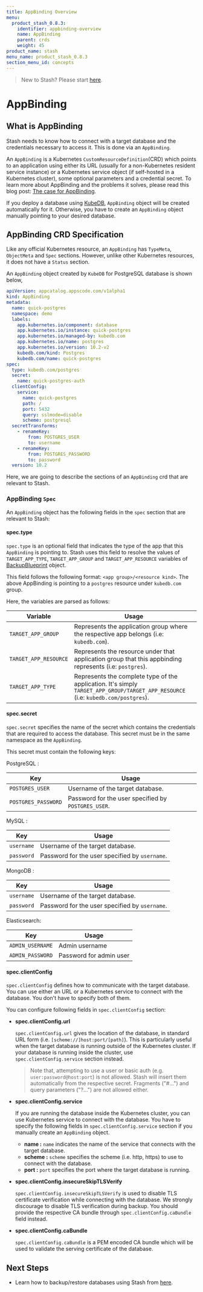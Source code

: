 ```yaml
---
title: AppBinding Overview
menu:
  product_stash_0.8.3:
    identifier: appbinding-overview
    name: AppBinding
    parent: crds
    weight: 45
product_name: stash
menu_name: product_stash_0.8.3
section_menu_id: concepts
---
```


> New to Stash? Please start [here](/docs/concepts/README.md).

# AppBinding

## What is AppBinding

Stash needs to know how to connect with a target database and the credentials necessary to access it. This is done via an `AppBinding`.

An `AppBinding` is a Kubernetes `CustomResourceDefinition`(CRD) which points to an application using either its URL (usually for a non-Kubernetes resident service instance) or a Kubernetes service object (if self-hosted in a Kubernetes cluster), some optional parameters and a credential secret. To learn more about AppBinding and the problems it solves, please read this blog post: [The case for AppBinding](https://blog.byte.builders/post/the-case-for-appbinding).

If you deploy a database using [KubeDB](https://kubedb.com/docs/0.11.0/concepts/), `AppBinding` object will be created automatically for it. Otherwise, you have to create an `AppBinding` object manually pointing to your desired database.

## AppBinding CRD Specification

Like any official Kubernetes resource, an `AppBinding` has `TypeMeta`, `ObjectMeta` and `Spec` sections. However, unlike other Kubernetes resources, it does not have a `Status` section.

An `AppBinding` object created by `KubeDB` for PostgreSQL database is shown below,

```yaml
apiVersion: appcatalog.appscode.com/v1alpha1
kind: AppBinding
metadata:
  name: quick-postgres
  namespace: demo
  labels:
    app.kubernetes.io/component: database
    app.kubernetes.io/instance: quick-postgres
    app.kubernetes.io/managed-by: kubedb.com
    app.kubernetes.io/name: postgres
    app.kubernetes.io/version: 10.2-v2
    kubedb.com/kind: Postgres
    kubedb.com/name: quick-postgres
spec:
  type: kubedb.com/postgres
  secret:
    name: quick-postgres-auth
  clientConfig:
    service:
      name: quick-postgres
      path: /
      port: 5432
      query: sslmode=disable
      scheme: postgresql
  secretTransforms:
    - renameKey:
        from: POSTGRES_USER
        to: username
    - renameKey:
        from: POSTGRES_PASSWORD
        to: password
  version: 10.2
```

Here, we are going to describe the sections of an `AppBinding` crd that are relevant to Stash.

### AppBinding `Spec`

An `AppBinding` object has the following fields in the `spec` section that are relevant to Stash:

#### spec.type

`spec.type` is an optional field that indicates the type of the app that this `AppBinding` is pointing to. Stash uses this field to resolve the values of `TARGET_APP_TYPE`, `TARGET_APP_GROUP` and `TARGET_APP_RESOURCE` variables of [BackupBlueprint](/docs/concepts/crds/backupblueprint.md) object.

This field follows the following format: `<app group>/<resource kind>`. The above AppBinding is pointing to a `postgres` resource under `kubedb.com` group.

Here, the variables are parsed as follows:

|       Variable        |                                                   Usage                                                   |
| --------------------- | --------------------------------------------------------------------------------------------------------- |
| `TARGET_APP_GROUP`    | Represents the application group where the respective app belongs (i.e: `kubedb.com`).                               |
| `TARGET_APP_RESOURCE` | Represents the resource under that application group that this appbinding represents (i.e: `postgres`).       |
| `TARGET_APP_TYPE`     | Represents the complete type of the application. It's simply `TARGET_APP_GROUP/TARGET_APP_RESOURCE` (i.e: `kubedb.com/postgres`). |

#### spec.secret

`spec.secret` specifies the name of the secret which contains the credentials that are required to access the database. This secret must be in the same namespace as the `AppBinding`.

This secret must contain the following keys:

PostgreSQL :

| Key                 | Usage                                               |
| ------------------- | --------------------------------------------------- |
| `POSTGRES_USER`     | Username of the target database.                    |
| `POSTGRES_PASSWORD` | Password for the user specified by `POSTGRES_USER`. |

MySQL :

| Key        | Usage                                          |
| ---------- | ---------------------------------------------- |
| `username` | Username of the target database.               |
| `password` | Password for the user specified by `username`. |

MongoDB :

| Key        | Usage                                          |
| ---------- | ---------------------------------------------- |
| `username` | Username of the target database.               |
| `password` | Password for the user specified by `username`. |

Elasticsearch:

|       Key        |          Usage          |
| ---------------- | ----------------------- |
| `ADMIN_USERNAME` | Admin username          |
| `ADMIN_PASSWORD` | Password for admin user |

#### spec.clientConfig

`spec.clientConfig` defines how to communicate with the target database. You can use either an URL or a Kubernetes service to connect with the database. You don't have to specify both of them.

You can configure following fields in `spec.clientConfig` section:

- **spec.clientConfig.url**

  `spec.clientConfig.url` gives the location of the database, in standard URL form (i.e. `[scheme://]host:port/[path]`). This is particularly useful when the target database is running outside of the Kubernetes cluster. If your database is running inside the cluster, use `spec.clientConfig.service` section instead.

  > Note that, attempting to use a user or basic auth (e.g. `user:password@host:port`) is not allowed. Stash will insert them automatically from the respective secret. Fragments ("#...") and query parameters ("?...") are not allowed either.

- **spec.clientConfig.service**

  If you are running the database inside the Kubernetes cluster, you can use Kubernetes service to connect with the database. You have to specify the following fields in `spec.clientConfig.service` section if you manually create an `AppBinding` object.

  - **name :** `name` indicates the name of the service that connects with the target database.
  - **scheme :** `scheme` specifies the scheme (i.e. http, https) to use to connect with the database.
  - **port :** `port` specifies the port where the target database is running.

- **spec.clientConfig.insecureSkipTLSVerify**

  `spec.clientConfig.insecureSkipTLSVerify` is used to disable TLS certificate verification while connecting with the database. We strongly discourage to disable TLS verification during backup. You should provide the respective CA bundle through `spec.clientConfig.caBundle` field instead.

- **spec.clientConfig.caBundle**

  `spec.clientConfig.caBundle` is a PEM encoded CA bundle which will be used to validate the serving certificate of the database.

## Next Steps

- Learn how to backup/restore databases using Stash from [here](/docs/guides/latest/databases/overview.md).
